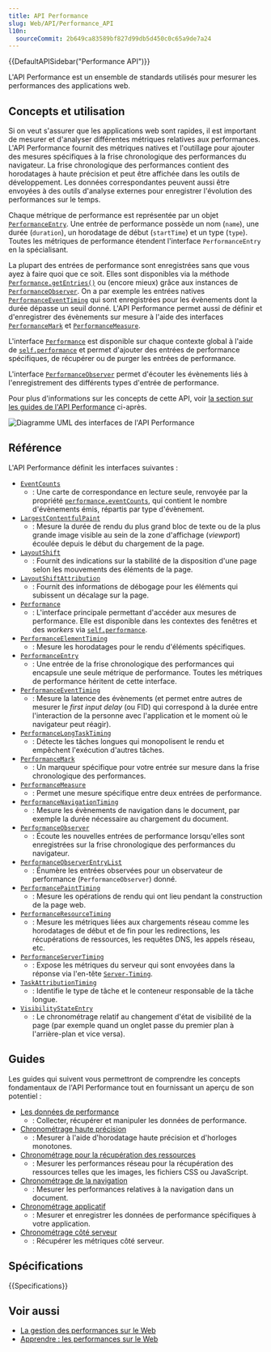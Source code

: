 ```yaml
---
title: API Performance
slug: Web/API/Performance_API
l10n:
  sourceCommit: 2b649ca83589bf827d99db5d450c0c65a9de7a24
---
```


{{DefaultAPISidebar("Performance API")}}

L'API Performance est un ensemble de standards utilisés pour mesurer les performances des applications web.

## Concepts et utilisation

Si on veut s'assurer que les applications web sont rapides, il est important de mesurer et d'analyser différentes métriques relatives aux performances. L'API Performance fournit des métriques natives et l'outillage pour ajouter des mesures spécifiques à la frise chronologique des performances du navigateur. La frise chronologique des performances contient des horodatages à haute précision et peut être affichée dans les outils de développement. Les données correspondantes peuvent aussi être envoyées à des outils d'analyse externes pour enregistrer l'évolution des performances sur le temps.

Chaque métrique de performance est représentée par un objet [`PerformanceEntry`](/fr/docs/Web/API/PerformanceEntry). Une entrée de performance possède un nom (`name`), une durée (`duration`), un horodatage de début (`startTime`) et un type (`type`). Toutes les métriques de performance étendent l'interface `PerformanceEntry` en la spécialisant.

La plupart des entrées de performance sont enregistrées sans que vous ayez à faire quoi que ce soit. Elles sont disponibles via la méthode [`Performance.getEntries()`](/fr/docs/Web/API/Performance/getEntries) ou (encore mieux) grâce aux instances de [`PerformanceObserver`](/fr/docs/Web/API/PerformanceObserver). On a par exemple les entrées natives [`PerformanceEventTiming`](/fr/docs/Web/API/PerformanceEventTiming) qui sont enregistrées pour les évènements dont la durée dépasse un seuil donné. L'API Performance permet aussi de définir et d'enregistrer des évènements sur mesure à l'aide des interfaces [`PerformanceMark`](/fr/docs/Web/API/PerformanceMark) et [`PerformanceMeasure`](/fr/docs/Web/API/PerformanceMeasure).

L'interface [`Performance`](/fr/docs/Web/API/Performance) est disponible sur chaque contexte global à l'aide de [`self.performance`](/fr/docs/Web/API/performance_property) et permet d'ajouter des entrées de performance spécifiques, de récupérer ou de purger les entrées de performance.

L'interface [`PerformanceObserver`](/fr/docs/Web/API/PerformanceObserver) permet d'écouter les évènements liés à l'enregistrement des différents types d'entrée de performance.

Pour plus d'informations sur les concepts de cette API, voir [la section sur les guides de l'API Performance](#guides) ci-après.

![Diagramme UML des interfaces de l'API Performance](diagram.svg)

## Référence

L'API Performance définit les interfaces suivantes&nbsp;:

- [`EventCounts`](/fr/docs/Web/API/EventCounts)
  - : Une carte de correspondance en lecture seule, renvoyée par la propriété [`performance.eventCounts`](/fr/docs/Web/API/Performance/eventCounts), qui contient le nombre d'évènements émis, répartis par type d'évènement.
- [`LargestContentfulPaint`](/fr/docs/Web/API/LargestContentfulPaint)
  - : Mesure la durée de rendu du plus grand bloc de texte ou de la plus grande image visible au sein de la zone d'affichage (<i lang="en">viewport</i>) écoulée depuis le début du chargement de la page.
- [`LayoutShift`](/fr/docs/Web/API/LayoutShift)
  - : Fournit des indications sur la stabilité de la disposition d'une page selon les mouvements des éléments de la page.
- [`LayoutShiftAttribution`](/fr/docs/Web/API/LayoutShiftAttribution)
  - : Fournit des informations de débogage pour les éléments qui subissent un décalage sur la page.
- [`Performance`](/fr/docs/Web/API/Performance)
  - : L'interface principale permettant d'accéder aux mesures de performance. Elle est disponible dans les contextes des fenêtres et des <i lang="en">workers</i> via [`self.performance`](/fr/docs/Web/API/performance_property).
- [`PerformanceElementTiming`](/fr/docs/Web/API/PerformanceElementTiming)
  - : Mesure les horodatages pour le rendu d'éléments spécifiques.
- [`PerformanceEntry`](/fr/docs/Web/API/PerformanceEntry)
  - : Une entrée de la frise chronologique des performances qui encapsule une seule métrique de performance. Toutes les métriques de performance héritent de cette interface.
- [`PerformanceEventTiming`](/fr/docs/Web/API/PerformanceEventTiming)
  - : Mesure la latence des évènements (et permet entre autres de mesurer le <i lang="en">first input delay</i> (ou FID) qui correspond à la durée entre l'interaction de la personne avec l'application et le moment où le navigateur peut réagir).
- [`PerformanceLongTaskTiming`](/fr/docs/Web/API/PerformanceLongTaskTiming)
  - : Détecte les tâches longues qui monopolisent le rendu et empêchent l'exécution d'autres tâches.
- [`PerformanceMark`](/fr/docs/Web/API/PerformanceMark)
  - : Un marqueur spécifique pour votre entrée sur mesure dans la frise chronologique des performances.
- [`PerformanceMeasure`](/fr/docs/Web/API/PerformanceMeasure)
  - : Permet une mesure spécifique entre deux entrées de performance.
- [`PerformanceNavigationTiming`](/fr/docs/Web/API/PerformanceNavigationTiming)
  - : Mesure les évènements de navigation dans le document, par exemple la durée nécessaire au chargement du document.
- [`PerformanceObserver`](/fr/docs/Web/API/PerformanceObserver)
  - : Écoute les nouvelles entrées de performance lorsqu'elles sont enregistrées sur la frise chronologique des performances du navigateur.
- [`PerformanceObserverEntryList`](/fr/docs/Web/API/PerformanceObserverEntryList)
  - : Énumère les entrées observées pour un observateur de performance (`PerformanceObserver`) donné.
- [`PerformancePaintTiming`](/fr/docs/Web/API/PerformancePaintTiming)
  - : Mesure les opérations de rendu qui ont lieu pendant la construction de la page web.
- [`PerformanceResourceTiming`](/fr/docs/Web/API/PerformanceResourceTiming)
  - : Mesure les métriques liées aux chargements réseau comme les horodatages de début et de fin pour les redirections, les récupérations de ressources, les requêtes DNS, les appels réseau, etc.
- [`PerformanceServerTiming`](/fr/docs/Web/API/PerformanceServerTiming)
  - : Expose les métriques du serveur qui sont envoyées dans la réponse via l'en-tête [`Server-Timing`](/fr/docs/Web/HTTP/Headers/Server-Timing).
- [`TaskAttributionTiming`](/fr/docs/Web/API/TaskAttributionTiming)
  - : Identifie le type de tâche et le conteneur responsable de la tâche longue.
- [`VisibilityStateEntry`](/fr/docs/Web/API/VisibilityStateEntry)
  - : Le chronométrage relatif au changement d'état de visibilité de la page (par exemple quand un onglet passe du premier plan à l'arrière-plan et vice versa).

## Guides

Les guides qui suivent vous permettront de comprendre les concepts fondamentaux de l'API Performance tout en fournissant un aperçu de son potentiel&nbsp;:

- [Les données de performance](/fr/docs/Web/API/Performance_API/Performance_data)
  - : Collecter, récupérer et manipuler les données de performance.
- [Chronométrage haute précision](/fr/docs/Web/API/Performance_API/High_precision_timing)
  - : Mesurer à l'aide d'horodatage haute précision et d'horloges monotones.
- [Chronométrage pour la récupération des ressources](/fr/docs/Web/API/Performance_API/Resource_timing)
  - : Mesurer les performances réseau pour la récupération des ressources telles que les images, les fichiers CSS ou JavaScript.
- [Chronométrage de la navigation](/fr/docs/Web/API/Performance_API/Navigation_timing)
  - : Mesurer les performances relatives à la navigation dans un document.
- [Chronométrage applicatif](/fr/docs/Web/API/Performance_API/User_timing)
  - : Mesurer et enregistrer les données de performance spécifiques à votre application.
- [Chronométrage côté serveur](/fr/docs/Web/API/Performance_API/Server_timing)
  - : Récupérer les métriques côté serveur.

<!-- Voir https://github.com/openwebdocs/project/issues/157 pour les parties manquantes au moment de cette mise à jour (2023-07-31). -->

## Spécifications

{{Specifications}}

## Voir aussi

- [La gestion des performances sur le Web](/fr/docs/Web/Performance)
- [Apprendre&nbsp;: les performances sur le Web](/fr/docs/Learn/Performance)

